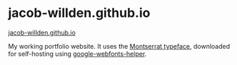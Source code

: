 # jacob-willden.github.io
[jacob-willden.github.io](https://jacob-willden.github.io)

My working portfolio website. It uses the [Montserrat typeface](https://fonts.google.com/specimen/Montserrat), downloaded for self-hosting using [google-webfonts-helper](https://github.com/majodev/google-webfonts-helper).
